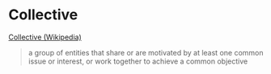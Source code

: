 # Collective

<a href="https://en.wikipedia.org/wiki/Collective" target="_blank">Collective (Wikipedia)</a>

> a group of entities that share or are motivated by at least one common issue or interest, or work together to achieve a common objective
